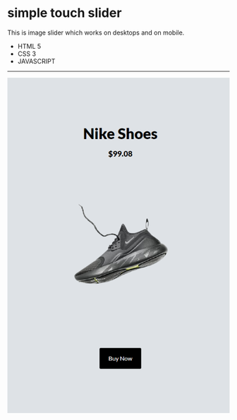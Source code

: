 # simple touch slider
This is image slider which works on desktops and on mobile. 
- HTML 5
- CSS 3
- JAVASCRIPT
---

![sampleimgpreview](./img/capture.png)